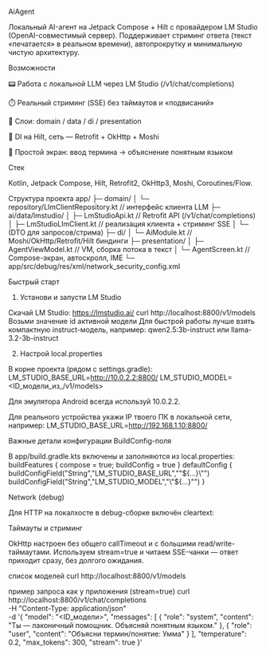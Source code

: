 AiAgent

Локальный AI-агент на Jetpack Compose + Hilt с провайдером LM Studio (OpenAI-совместимый сервер).
Поддерживает стриминг ответа (текст «печатается» в реальном времени), автопрокрутку и минимальную чистую архитектуру.

Возможности

📟 Работа с локальной LLM через LM Studio (/v1/chat/completions)

⏱️ Реальный стриминг (SSE) без таймаутов и «подвисаний»

🧱 Слои: domain / data / di / presentation

🧩 DI на Hilt, сеть — Retrofit + OkHttp + Moshi

🧭 Простой экран: ввод термина → объяснение понятным языком

Стек

Kotlin, Jetpack Compose, Hilt, Retrofit2, OkHttp3, Moshi, Coroutines/Flow.

Структура проекта
app/
 ├─ domain/
 │   └─ repository/LlmClientRepository.kt         // интерфейс клиента LLM
 ├─ ai/data/lmstudio/
 │   ├─ LmStudioApi.kt                            // Retrofit API (/v1/chat/completions)
 │   ├─ LmStudioLlmClient.kt                      // реализация клиента + стриминг SSE
 │   └─ (DTO для запросов/стрима)
 ├─ di/
 │   └─ AiModule.kt                               // Moshi/OkHttp/Retrofit/Hilt биндинги
 ├─ presentation/
 │   ├─ AgentViewModel.kt                         // VM, сборка потока в текст
 │   └─ AgentScreen.kt                            // Compose-экран, автоскролл, IME
 └─ app/src/debug/res/xml/network_security_config.xml

Быстрый старт
1) Установи и запусти LM Studio

Скачай LM Studio: https://lmstudio.ai/
curl http://localhost:8800/v1/models
Возьми значение id активной модели
Для быстрой работы лучше взять компактную instruct-модель, например:
qwen2.5:3b-instruct или llama-3.2-3b-instruct

2) Настрой local.properties

В корне проекта (рядом с settings.gradle):
LM_STUDIO_BASE_URL=http://10.0.2.2:8800/
LM_STUDIO_MODEL=<ID_модели_из_/v1/models>

Для эмулятора Android всегда используй 10.0.2.2.

Для реального устройства укажи IP твоего ПК в локальной сети, например:
LM_STUDIO_BASE_URL=http://192.168.1.10:8800/

Важные детали конфигурации
BuildConfig-поля

В app/build.gradle.kts включены и заполняются из local.properties:
buildFeatures { compose = true; buildConfig = true }
defaultConfig {
    buildConfigField("String","LM_STUDIO_BASE_URL","\"${…}\"")
    buildConfigField("String","LM_STUDIO_MODEL","\"${…}\"")
}

Network (debug)

Для HTTP на локалхосте в debug-сборке включён cleartext:
<!-- app/src/debug/AndroidManifest.xml -->
<application
    android:usesCleartextTraffic="true"
    android:networkSecurityConfig="@xml/network_security_config"/>

<!-- app/src/debug/res/xml/network_security_config.xml -->
<network-security-config>
  <base-config cleartextTrafficPermitted="true" />
</network-security-config>

Таймауты и стриминг

OkHttp настроен без общего callTimeout и с большими read/write-таймаутами.
Используем stream=true и читаем SSE-чанки — ответ приходит сразу, без долгого ожидания.

список моделей
curl http://localhost:8800/v1/models

пример запроса как у приложения (stream=true)
curl http://localhost:8800/v1/chat/completions \
  -H "Content-Type: application/json" \
  -d '{
    "model": "<ID_модели>",
    "messages": [
      { "role": "system", "content": "Ты — лаконичный помощник. Объясняй понятным языком." },
      { "role": "user",   "content": "Объясни термин/понятие: Умма" }
    ],
    "temperature": 0.2,
    "max_tokens": 300,
    "stream": true
  }'

